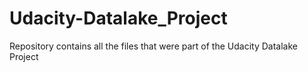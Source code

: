 # Udacity-Datalake_Project
Repository contains all the files that were part of the Udacity Datalake Project 
